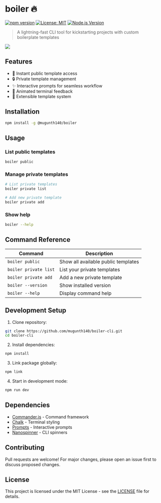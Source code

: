 # boiler 🔥

[![npm version](https://img.shields.io/npm/v/@mugunth140/boiler)](https://www.npmjs.com/package/@mugunth140/boiler)
[![License: MIT](https://img.shields.io/badge/License-MIT-yellow.svg)](https://opensource.org/licenses/MIT)
[![Node.js Version](https://img.shields.io/badge/node-%3E%3D18.0.0-brightgreen)](https://nodejs.org/)

> A lightning-fast CLI tool for kickstarting projects with custom boilerplate templates

![](https://media2.giphy.com/media/v1.Y2lkPTc5MGI3NjExNDNjNnpmcnN0Mzk4djVzbjlzbjQ2NTUweTIxZG9zMmVkMzY3aWhhNSZlcD12MV9pbnRlcm5hbF9naWZfYnlfaWQmY3Q9Zw/3o72FfM5HJydzafgUE/giphy.gif)

## Features

- 🚀 Instant public template access
- 🔒 Private template management
- ✨ Interactive prompts for seamless workflow
- 🎨 Animated terminal feedback
- 🔧 Extensible template system

## Installation

```bash
npm install -g @mugunth140/boiler
```

## Usage

### List public templates
```bash
boiler public
```

### Manage private templates
```bash
# List private templates
boiler private list

# Add new private template
boiler private add
```

### Show help
```bash
boiler --help
```

## Command Reference
| Command | Description |
|---------|-------------|
| `boiler public` | Show all available public templates |
| `boiler private list` | List your private templates |
| `boiler private add` | Add a new private template |
| `boiler --version` | Show installed version |
| `boiler --help` | Display command help |

## Development Setup

1. Clone repository:
```bash
git clone https://github.com/mugunth140/boiler-cli.git
cd boiler-cli
```

2. Install dependencies:
```bash
npm install
```

3. Link package globally:
```bash
npm link
```

4. Start in development mode:
```bash
npm run dev
```

## Dependencies

- [Commander.js](https://github.com/tj/commander.js) - Command framework
- [Chalk](https://github.com/chalk/chalk) - Terminal styling
- [Prompts](https://github.com/terkelg/prompts) - Interactive prompts
- [Nanospinner](https://github.com/usmanyunusov/nanospinner) - CLI spinners

## Contributing

Pull requests are welcome! For major changes, please open an issue first to discuss proposed changes.

## License

This project is licensed under the MIT License - see the [LICENSE](LICENSE) file for details.